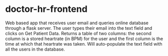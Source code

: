 # doctor-hr-frontend
Web based app that receives user email and queries online database through a flask server. The user types their email into the text field and clicks on Get Patient Data. Returns a table of two columns: the second column is a stored heartrate (in BPM) for the user and the first column is the time at which that heartrate was taken. Will auto-populate the text field with all the users in the database. 
